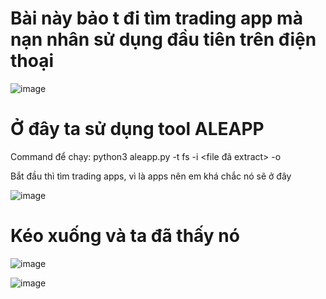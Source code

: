 # Bài này bảo t đi tìm trading app mà nạn nhân sử dụng đầu tiên trên điện thoại

![image](https://github.com/anhshidou/EHCCTFTraining/assets/120787381/99bfd9df-cdac-4a9f-8161-2c2f2503787b)

# Ở đây ta sử dụng tool ALEAPP

Command để chạy: python3 aleapp.py -t fs -i <file đã extract> -o <output>

Bắt đầu thì tìm trading apps, vì là apps nên em khá chắc nó sẽ ở đây

![image](https://github.com/anhshidou/EHCCTFTraining/assets/120787381/cd363462-c39a-4642-82fe-193fa0bbbe57)

# Kéo xuống và ta đã thấy nó

![image](https://github.com/anhshidou/EHCCTFTraining/assets/120787381/485434df-2c09-4d0b-9c0d-0e6c6caf18a2)

![image](https://github.com/anhshidou/EHCCTFTraining/assets/120787381/b8aa5a03-a920-4d4b-82d7-1ad4552f3dc4)
